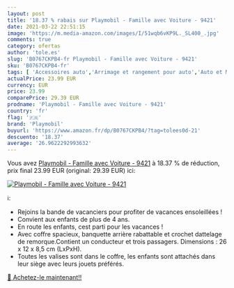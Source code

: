 ```yaml
---
layout: post
title: '18.37 % rabais sur Playmobil - Famille avec Voiture - 9421'
date: 2021-03-22 22:51:15
image: 'https://m.media-amazon.com/images/I/51wqb6vKP9L._SL400_.jpg'
comments: true
category: ofertas
author: 'tole.es'
slug: 'B0767CKPB4-fr Playmobil - Famille avec Voiture - 9421'
sku: 'B0767CKPB4-fr'
tags: [ 'Accessoires auto','Arrimage et rangement pour auto','Auto et Moto','Auto et moto','Filets pour auto','playmobil', ]
actualPrice: 23.99 EUR
currency: EUR
price: 23.99
comparePrice: 29.39 EUR
prodname: 'Playmobil - Famille avec Voiture - 9421'
country: 'fr'
flag: '🇫🇷'
brand: 'Playmobil'
buyurl: 'https://www.amazon.fr/dp/B0767CKPB4/?tag=tolees0d-21'
descuento: '18.37'
average: '26.9622292993632'
---
```


Vous avez [Playmobil - Famille avec Voiture - 9421](https://www.amazon.fr/dp/B0767CKPB4/?tag=tolees0d-21)  à  18.37 % de réduction, prix final  23.99 EUR (original: 29.39 EUR) ici:

[![Playmobil - Famille avec Voiture - 9421](https://m.media-amazon.com/images/I/51wqb6vKP9L._SL400_.jpg)](https://www.amazon.fr/dp/B0767CKPB4/?tag=tolees0d-21)

ℹ️:

- Rejoins la bande de vacanciers pour profiter de vacances ensoleillées !
- Convient aux enfants de plus de 4 ans.
- En route les enfants, cest parti pour les vacances !
- Avec coffre spacieux, banquette arrière rabattable et crochet dattelage de remorque.Contient un conducteur et trois passagers. Dimensions : 26 x 12 x 8,5 cm (LxPxH).
- Toutes les valises sont dans le coffre, les enfants sont attachés dans leur siège avec leurs jouets préférés.

[🛒 Achetez-le maintenant!!](https://www.amazon.fr/dp/B0767CKPB4/?tag=tolees0d-21)

